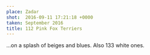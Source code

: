 ```yaml
---
place: Zadar
shot:  2016-09-11 17:21:18 +0000
taken: September 2016
title: 112 Pink Fox Terriers
---
```


…on a splash of beiges and blues. Also 133 white ones.
